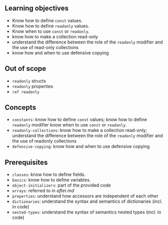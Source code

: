 ## Learning objectives

- Know how to define `const` values.
- Know how to define `readonly` values.
- Know when to use `const` or `readonly`.
- know how to make a collection read-only
- understand the difference between the role of the `readonly` modifier and the use of read-only collections
- know how and when to use defensive copying

## Out of scope

- `readonly` structs
- `readonly` properties
- `ref readonly`

## Concepts

- `constants`: know how to define `const` values; know how to define `readonly` modifier know when to use `const` or `readonly`.
- `readonly-collections`: know how to make a collection read-only; understand the difference between the role of the `readonly` modifier and the use of readonly collections
- `defensive-copying`: know how and when to use defensive copying

## Prerequisites

- `classes`: know how to define fields.
- `basics`: know how to define variables.
- `object-initializers`: part of the provided code
- `arrays`: referred to in _after.md_
- `properties`: understand how accessors are independent of each other
- `dictionaries`: understand the syntax and semantics of dictionaries (incl. in code)
- `nested-types`: understand the syntax of semantics nested types (incl. in code)
